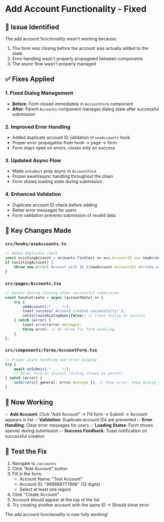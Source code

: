 # Add Account Functionality - Fixed

## 🐛 **Issue Identified**
The add account functionality wasn't working because:
1. The form was closing before the account was actually added to the state
2. Error handling wasn't properly propagated between components
3. The async flow wasn't properly managed

## ✅ **Fixes Applied**

### 1. **Fixed Dialog Management**
- **Before**: Form closed immediately in `AccountForm` component
- **After**: Parent `Accounts` component manages dialog state after successful submission

### 2. **Improved Error Handling**
- Added duplicate account ID validation in `useAccounts` hook
- Proper error propagation from hook → page → form
- Form stays open on errors, closes only on success

### 3. **Updated Async Flow**
- Made `onSubmit` prop async in `AccountForm`
- Proper await/async handling throughout the chain
- Form shows loading state during submission

### 4. **Enhanced Validation**
- Duplicate account ID check before adding
- Better error messages for users
- Form validation prevents submission of invalid data

## 🔧 **Key Changes Made**

### `src/hooks/useAccounts.ts`
```typescript
// Added duplicate check
const existingAccount = accounts.find(acc => acc.AccountID === newAccount.AccountID);
if (existingAccount) {
    throw new Error(`Account with ID ${newAccount.AccountID} already exists`);
}
```

### `src/pages/Accounts.tsx`
```typescript
// Handle dialog closing after successful submission
const handleCreate = async (accountData) => {
    try {
        addAccount(/* ... */);
        toast.success('Account created successfully!');
        setIsCreateDialogOpen(false); // Close dialog on success
    } catch (error) {
        toast.error(error.message);
        throw error; // Re-throw for form handling
    }
};
```

### `src/components/forms/AccountForm.tsx`
```typescript
// Proper async handling and error display
try {
    await onSubmit(/* ... */);
    // Reset form on success (dialog closed by parent)
} catch (error) {
    setErrors({ general: error.message }); // Show error, keep dialog open
}
```

## 🚀 **Now Working**

✅ **Add Account**: Click "Add Account" → Fill form → Submit → Account appears in list
✅ **Validation**: Duplicate account IDs are prevented
✅ **Error Handling**: Clear error messages for users
✅ **Loading States**: Form shows spinner during submission
✅ **Success Feedback**: Toast notification on successful creation

## 🧪 **Test the Fix**

1. Navigate to `/accounts`
2. Click "Add Account" button
3. Fill in the form:
   - Account Name: "Test Account"
   - Account ID: "999888777666" (12 digits)
   - Select at least one region
4. Click "Create Account"
5. Account should appear at the top of the list
6. Try creating another account with the same ID → Should show error

The add account functionality is now fully working!